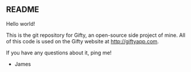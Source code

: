## README

Hello world!

This is the git repository for Gifty, an open-source side project of mine. All of this code is used on the Gifty website at http://giftyapp.com. 

If you have any questions about it, ping me!

- James
